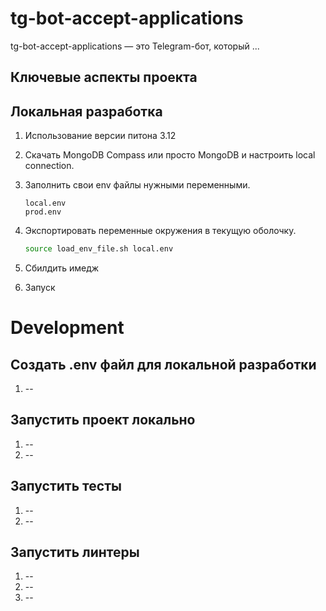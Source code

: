 # tg-bot-accept-applications

tg-bot-accept-applications — это Telegram-бот, который ...

## Ключевые аспекты проекта

## Локальная разработка

1. Использование версии питона 3.12

2. Скачать MongoDB Compass или просто MongoDB и настроить local connection.

3. Заполнить свои env файлы нужными переменными.
    ```
   local.env
   prod.env
   ```

4. Экспортировать переменные окружения в текущую оболочку.
    ```bash
    source load_env_file.sh local.env
    ```

5. Сбилдить имедж

6. Запуск

# Development

## Создать .env файл для локальной разработки

1. --

## Запустить проект локально

1. --
2. --

## Запустить тесты

1. --
2. --

## Запустить линтеры

1. --
2. --
3. --
